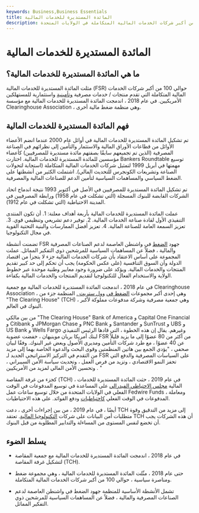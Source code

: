 ```yaml
---
keywords: Business,Business Essentials
title: المائدة المستديرة للخدمات المالية
description: المائدة المستديرة للخدمات المالية عبارة عن اتحاد تجاري يمثل 100 من أكبر شركات الخدمات المالية المتكاملة في الولايات المتحدة.
---
```


# المائدة المستديرة للخدمات المالية
## ما هي المائدة المستديرة للخدمات المالية؟

مثلت المائدة المستديرة للخدمات المالية (FSR) حوالي 100 من أكبر شركات الخدمات المالية المتكاملة التي تقدم منتجات / خدمات مصرفية [وتأمينية](/insurance) واستثمارية للمستهلكين الأمريكيين. في عام 2018 ، اندمجت المائدة المستديرة للخدمات المالية مع مؤسسة Clearinghouse Association ، وهي منظمة ضغط مالية أخرى.

## فهم المائدة المستديرة للخدمات المالية

تم تشكيل المائدة المستديرة للخدمات المالية في أوائل عام 2000 عندما انضم الأعضاء الأوائل من قطاعات الأوراق المالية والاستثمار والتأمين إلى نظرائهم في الصناعة المصرفية (الذين تم تجميعهم سابقًا بصفتهم مائدة مستديرة للمصرفيين) كأعضاء مؤسسين للمائدة المستديرة للخدمات المالية. اختارت Bankers Roundtable توسيع مهمتها في أبريل 1999 لتمثيل شركات الخدمات المالية المتكاملة (استجابة لتحولات الصناعة وتشريعات الكونجرس للتحديث المالي). اشتملت الكثير من أنشطتها على الضغط السياسي والمساهمات السياسية لتأمين الدعم للصناعات المالية والمصرفية.

تم تشكيل المائدة المستديرة للمصرفيين في الأصل في أكتوبر 1993 نتيجة اندماج اتحاد الشركات القابضة للبنوك المسجلة (التي تشكلت في عام 1958) ورابطة المصرفيين في المدينة الاحتياطية (التي تشكلت في عام 1912).

عملت المائدة المستديرة للخدمات المالية بأربعة أهداف معلنة: 1. أن تكون المنتدى التنفيذي الأول لقادة صناعة الخدمات المالية. 2. توفير دعم تشريعي وتنظيمي قوي. 3. تعزيز السمعة العامة للصناعة المالية. 4. تعزيز أفضل الممارسات والبنية التحتية القوية في مجال التكنولوجيا.

تضمنت أنشطة FSR جهود [الضغط](/lobby) في واشنطن العاصمة لدعم الصناعات المصرفية والمالية ، فضلاً عن المساهمات السياسية للمرشحين ذوي التفكير المماثل. عملت المجموعة على أساس الاعتقاد بأن شركات الخدمات المالية جزء لا يتجزأ من اقتصاد الدولة وأن السوق التنافسية (على عكس الحكومة) يجب أن تحكم إلى حد كبير تقديم المنتجات والخدمات المالية. ويؤكد على ضرورة وجود معايير وطنية موحدة عبر خطوط الولاية والاستخدام الفعال للتكنولوجيا لتقديم المنتجات والخدمات المالية بكفاءة.

في عام 2018 ، اندمجت المائدة المستديرة للخدمات المالية مع جمعية Clearinghouse Association ، وهي إحدى أكبر مجموعات [الضغط في](/lobby) [وول ستريت .](/wallstreet) المنظمة جزء من "The Clearing House" (TCH) ، وهي جمعية مصرفية وشركة مدفوعات مملوكة لأكبر البنوك في العالم.

من بين مالكي "The Clearing House" Bank of America و Capital One Financial و Citibank و JPMorgan Chase و PNC Bank و Santander و SunTrust و UBS و US Bank و Wells Fargo وغيرهم. يقال إن هذه الخطوة ، التي قادها الرئيس التنفيذي لبنك أمريكا بريان موينيهان ، خفضت عضوية FSR من أكثر من 80 عضوًا إلى ما يزيد قليلاً عن 40 عضوًا ، مع طرد شركات التأمين ومديري الأصول وبعض غير البنوك. وفقًا لبيان صحفي ، "يؤدي الجمع بين هاتين المنظمتين وقوى البحث والدعوة الخاصة بهما إلى مزيد من التقدم في التركيز الاستراتيجي الجديد لـ FSR على السياسات المصرفية والدفع التي تحفز النمو الاقتصادي ، وتزيد من فرص العمل ، وتحديث سياسة الأمن السيبراني ، وتحسين الأمن المالي لمزيد من الأمريكيين . "

كجزء من غرفة المقاصة (TCH) ، في عام 2019 ، حثت المائدة المستديرة للخدمات المالية [مجلس الاحتياطي الفيدرالي](/federalreservebank) على المساعدة في توسيع المدفوعات في الوقت الفعلي في الولايات المتحدة من خلال توسيع ساعات عمل Fedwire Funds ، ومعاملة المدفوعات في الوقت الفعلي [كاحتياطيات](/bank-reserve) ودفع الفوائد. على هذه الاحتياطيات.

أيضًا ، في عام 2019 ، من بين إجراءات أخرى ، دعت TCH إلى مزيد من التدقيق وقوة متطلبات أمن البيانات على شركات [التكنولوجيا المالية](/fintech). تعتقد TCH أن هذه الشركات يجب أن تخضع لنفس المستوى من المساءلة والتدابير المطلوبة من قبل البنوك.

## يسلط الضوء

- في عام 2018 ، اندمجت المائدة المستديرة للخدمات المالية مع جمعية المقاصة لتشكيل غرفة المقاصة (TCH).

- حتى عام 2018 ، مثّلت المائدة المستديرة للخدمات المالية ، وهي مجموعة ضغط ومناصرة سياسية ، حوالي 100 من أكبر شركات الخدمات المالية المتكاملة.

- تشمل الأنشطة الأساسية للمنظمة جهود الضغط في واشنطن العاصمة لدعم الصناعات المصرفية والمالية ، فضلاً عن المساهمات السياسية للمرشحين ذوي التفكير المماثل.

